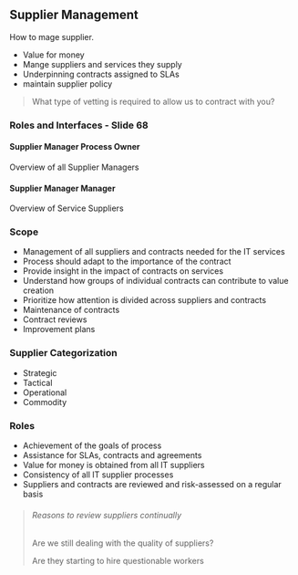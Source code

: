 ## Supplier Management

How to mage supplier.

* Value for money
* Mange suppliers and services they supply
* Underpinning contracts assigned to SLAs
* maintain supplier policy

> What type of vetting is required to allow us to contract with you? 


### Roles and Interfaces - Slide 68

#### Supplier Manager Process Owner
Overview of all Supplier Managers

#### Supplier Manager Manager
Overview of Service Suppliers

### Scope

* Management of all suppliers and contracts needed for the IT services
* Process should adapt to the importance of the contract
* Provide insight in the impact of contracts on services
* Understand how groups of individual contracts can contribute to value creation
* Prioritize how attention is divided across suppliers and contracts
* Maintenance of contracts
* Contract reviews
* Improvement plans

### Supplier Categorization

* Strategic
* Tactical
* Operational
* Commodity

### Roles

* Achievement of the goals of process
* Assistance for SLAs, contracts and agreements
* Value for money is obtained from all IT suppliers
* Consistency of all IT supplier processes
* Suppliers and contracts are reviewed and risk-assessed on a regular basis

> ###### Reasons to review suppliers continually
> Are we still dealing with the quality of suppliers? 
>
> Are they starting to hire questionable workers
